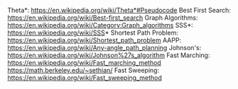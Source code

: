 Theta*: https://en.wikipedia.org/wiki/Theta*#Pseudocode
Best First Search: https://en.wikipedia.org/wiki/Best-first_search
Graph Algorithms: https://en.wikipedia.org/wiki/Category:Graph_algorithms
SSS*: https://en.wikipedia.org/wiki/SSS*
Shortest Path Problem: https://en.wikipedia.org/wiki/Shortest_path_problem
AAPP: https://en.wikipedia.org/wiki/Any-angle_path_planning
Johnson's: https://en.wikipedia.org/wiki/Johnson%27s_algorithm
Fast Marching:  https://en.wikipedia.org/wiki/Fast_marching_method
                https://math.berkeley.edu/~sethian/
Fast Sweeping: https://en.wikipedia.org/wiki/Fast_sweeping_method